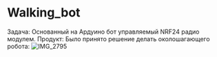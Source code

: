 # Walking_bot
Задача: Основанный на Ардуино бот управляемый NRF24 радио модулем.
Продукт: Было принято решение делать околошагающего робота:
![IMG_2795](https://github.com/TortAlert/fabrika-bot/assets/60708873/5c82d76b-5b91-48b7-9e87-184a2eaebb29)
